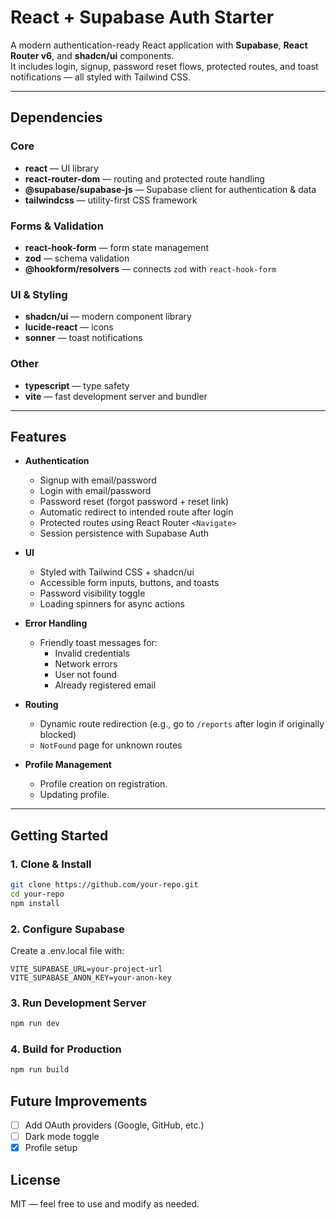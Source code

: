 # React + Supabase Auth Starter

A modern authentication-ready React application with **Supabase**, **React Router v6**, and **shadcn/ui** components.  
It includes login, signup, password reset flows, protected routes, and toast notifications — all styled with Tailwind CSS.

---

## Dependencies

### Core
- **react** — UI library
- **react-router-dom** — routing and protected route handling
- **@supabase/supabase-js** — Supabase client for authentication & data
- **tailwindcss** — utility-first CSS framework

### Forms & Validation
- **react-hook-form** — form state management
- **zod** — schema validation
- **@hookform/resolvers** — connects `zod` with `react-hook-form`

### UI & Styling
- **shadcn/ui** — modern component library
- **lucide-react** — icons
- **sonner** — toast notifications

### Other
- **typescript** — type safety
- **vite** — fast development server and bundler

---

## Features

- **Authentication**
  - Signup with email/password
  - Login with email/password
  - Password reset (forgot password + reset link)
  - Automatic redirect to intended route after login
  - Protected routes using React Router `<Navigate>`
  - Session persistence with Supabase Auth

- **UI**
  - Styled with Tailwind CSS + shadcn/ui
  - Accessible form inputs, buttons, and toasts
  - Password visibility toggle
  - Loading spinners for async actions

- **Error Handling**
  - Friendly toast messages for:
    - Invalid credentials
    - Network errors
    - User not found
    - Already registered email

- **Routing**
  - Dynamic route redirection (e.g., go to `/reports` after login if originally blocked)
  - `NotFound` page for unknown routes

- **Profile Management**

  - Profile creation on registration.
  - Updating profile.

---

## Getting Started

### 1. Clone & Install

```bash
git clone https://github.com/your-repo.git
cd your-repo
npm install
```

### 2. Configure Supabase

Create a .env.local file with:

```
VITE_SUPABASE_URL=your-project-url
VITE_SUPABASE_ANON_KEY=your-anon-key
```

### 3. Run Development Server

```bash
npm run dev
```
### 4. Build for Production

```bash
npm run build
```

## Future Improvements

- [ ] Add OAuth providers (Google, GitHub, etc.)
- [ ] Dark mode toggle
- [x] Profile setup

## License

MIT — feel free to use and modify as needed.
